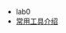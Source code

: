 * lab0
* [常用工具介绍](https://github.com/chyyuu/ucore_os_docs/blob/master/lab0/lab0_ref_ucore-tools.md)
